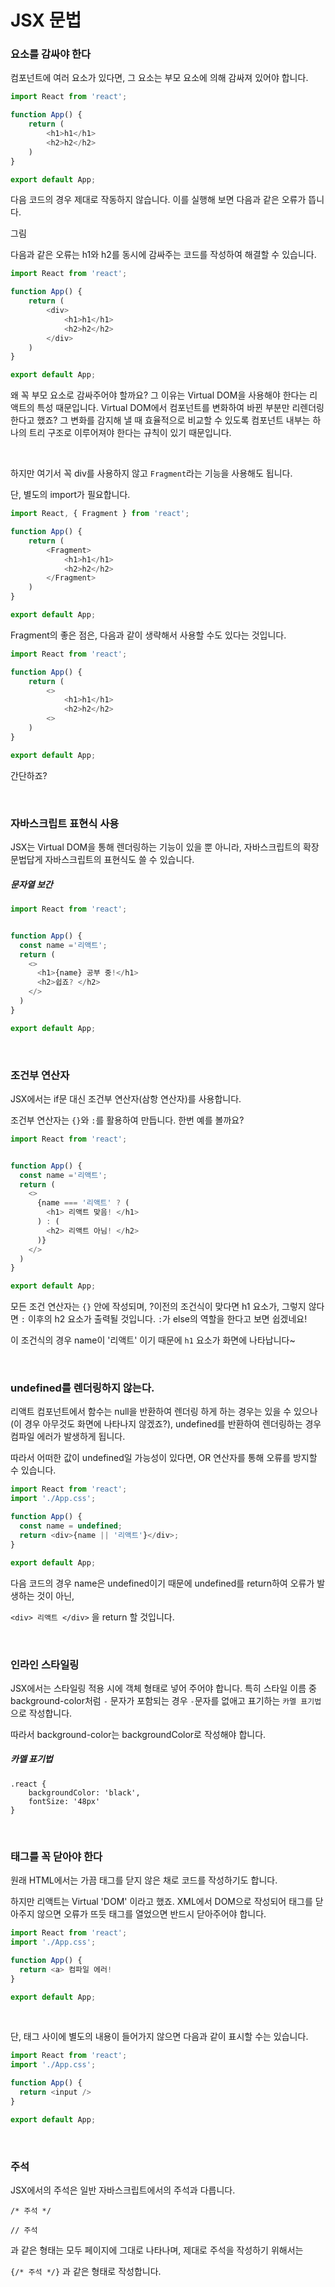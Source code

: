 # JSX 문법



### 요소를 감싸야 한다



컴포넌트에 여러 요소가 있다면, 그 요소는 부모 요소에 의해 감싸져 있어야 합니다. 



```javascript
import React from 'react';

function App() {
    return (
    	<h1>h1</h1>
        <h2>h2</h2>
    )
}

export default App;
```



다음 코드의 경우 제대로 작동하지 않습니다. 이를 실행해 보면 다음과 같은 오류가 뜹니다.



그림



다음과 같은 오류는 h1와 h2를 동시에 감싸주는 코드를 작성하여 해결할 수 있습니다.



```javascript
import React from 'react';

function App() {
    return (
        <div>
            <h1>h1</h1>
            <h2>h2</h2>
        </div>
    )
}

export default App;
```



왜 꼭 부모 요소로 감싸주어야 할까요? 그 이유는 Virtual DOM을 사용해야 한다는 리액트의 특성 때문입니다. Virtual DOM에서 컴포넌트를 변화하여 바뀐 부분만 리렌더링 한다고 했죠? 그 변화를 감지해 낼 때 효율적으로 비교할 수 있도록 컴포넌트 내부는 하나의 트리 구조로 이루어져야 한다는 규칙이 있기 때문입니다.



<br>



하지만 여기서 꼭 div를 사용하지 않고 `Fragment`라는 기능을 사용해도 됩니다.



단, 별도의 import가 필요합니다.



```javascript
import React, { Fragment } from 'react';

function App() {
    return (
        <Fragment>
            <h1>h1</h1>
            <h2>h2</h2>
        </Fragment>
    )
}

export default App;
```



Fragment의 좋은 점은, 다음과 같이 생략해서 사용할 수도 있다는 것입니다.



```javascript
import React from 'react';

function App() {
    return (
        <>
            <h1>h1</h1>
            <h2>h2</h2>
        <>
    )
}

export default App;
```



간단하죠?



<br>



### 자바스크립트 표현식 사용



JSX는 Virtual DOM을 통해 렌더링하는 기능이 있을 뿐 아니라, 자바스크립트의 확장 문법답게 자바스크립트의 표현식도 쓸 수 있습니다.



##### 문자열 보간



```javascript
import React from 'react';


function App() {
  const name ='리액트';
  return (
    <>
      <h1>{name} 공부 중!</h1>
      <h2>쉽죠? </h2>
    </>
  )
}

export default App;

```



<br>



### 조건부 연산자



JSX에서는 if문 대신 조건부 연산자(삼항 연산자)를 사용합니다. 



조건부 연산자는 `{}`와 `:`를 활용하여 만듭니다. 한번 예를 볼까요?



```javascript
import React from 'react';


function App() {
  const name ='리액트';
  return (
    <>
      {name === '리액트' ? (
        <h1> 리액트 맞음! </h1>
      ) : (
        <h2> 리액트 아님! </h2>
      )}
    </>
  )
}

export default App;
```



모든 조건 연산자는 `{}` 안에 작성되며, ?이전의 조건식이 맞다면 h1 요소가, 그렇지 않다면 `:` 이후의 h2 요소가 출력될 것입니다. `:`가 else의 역할을 한다고 보면 쉽겠네요!

이 조건식의 경우 name이 '리액트' 이기 때문에 `h1` 요소가 화면에 나타납니다~



<br>



### undefined를 렌더링하지 않는다.



리액트 컴포넌트에서 함수는 null을 반환하여 렌더링 하게 하는 경우는 있을 수 있으나(이 경우 아무것도 화면에 나타나지 않겠죠?), undefined를 반환하여 렌더링하는 경우 컴파일 에러가 발생하게 됩니다.

따라서 어떠한 값이 undefined일 가능성이 있다면, OR 연산자를 통해 오류를 방지할 수 있습니다.



```javascript
import React from 'react';
import './App.css';

function App() {
  const name = undefined;
  return <div>{name || '리액트'}</div>;
}

export default App;

```



다음 코드의 경우 name은 undefined이기 때문에 undefined를 return하여 오류가 발생하는 것이 아닌,

`<div> 리액트 </div>` 을 return 할 것입니다.



<br>



### 인라인 스타일링



JSX에서는 스타일링 적용 시에 객체 형태로 넣어 주어야 합니다. 특히 스타일 이름 중 background-color처럼 `-` 문자가 포함되는 경우 `-`문자를 없애고 표기하는 `카멜 표기법`으로 작성합니다.

따라서 background-color는 backgroundColor로 작성해야 합니다.



##### 카멜 표기법

```javscript
.react {
	backgroundColor: 'black',
	fontSize: '48px'
}
```



<br>



### 태그를 꼭 닫아야 한다



원래 HTML에서는 가끔 태그를 닫지 않은 채로 코드를 작성하기도 합니다.



하지만 리액트는 Virtual 'DOM' 이라고 했죠. XML에서 DOM으로 작성되어 태그를 닫아주지 않으면 오류가 뜨듯 태그를 열었으면 반드시 닫아주어야 합니다.



```javascript
import React from 'react';
import './App.css';

function App() {
  return <a> 컴파일 에러!
}

export default App;
```



<br>



단, 태그 사이에 별도의 내용이 들어가지 않으면 다음과 같이 표시할 수는 있습니다.



```javascript
import React from 'react';
import './App.css';

function App() {
  return <input />
}

export default App;
```



<br>



### 주석



JSX에서의 주석은 일반 자바스크립트에서의 주석과 다릅니다.



`/* 주석 */`



`// 주석`



과 같은 형태는 모두 페이지에 그대로 나타나며, 제대로 주석을 작성하기 위해서는



`{/* 주석 */}` 과 같은 형태로 작성합니다.

